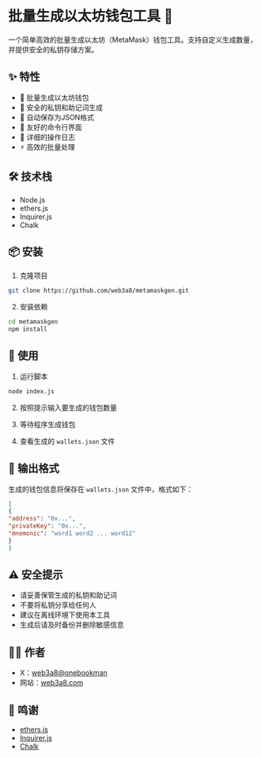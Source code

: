 # 批量生成以太坊钱包工具 🦊

一个简单高效的批量生成以太坊（MetaMask）钱包工具。支持自定义生成数量，并提供安全的私钥存储方案。

## ✨ 特性

- 🚀 批量生成以太坊钱包
- 🔐 安全的私钥和助记词生成
- 💾 自动保存为JSON格式
- 🎨 友好的命令行界面
- 📝 详细的操作日志
- ⚡ 高效的批量处理

## 🛠️ 技术栈

- Node.js
- ethers.js
- Inquirer.js
- Chalk

## 📦 安装

1. 克隆项目
```bash
git clone https://github.com/web3a8/metamaskgen.git
```

2. 安装依赖
```bash
cd metamaskgen
npm install
```

## 🚀 使用

1. 运行脚本
```bash
node index.js
```

2. 按照提示输入要生成的钱包数量

3. 等待程序生成钱包

4. 查看生成的 `wallets.json` 文件

## 📁 输出格式

生成的钱包信息将保存在 `wallets.json` 文件中，格式如下：
```json
[
{
"address": "0x...",
"privateKey": "0x...",
"mnemonic": "word1 word2 ... word12"
}
]
```


## ⚠️ 安全提示

- 请妥善保管生成的私钥和助记词
- 不要将私钥分享给任何人
- 建议在离线环境下使用本工具
- 生成后请及时备份并删除敏感信息

## 👨‍💻 作者

- X：[web3a8@onebookman](https://twitter.com/onebookman)
- 网站：[web3a8.com](https://web3a8.com)

## 🙏 鸣谢

- [ethers.js](https://docs.ethers.io/)
- [Inquirer.js](https://github.com/SBoudrias/Inquirer.js)
- [Chalk](https://github.com/chalk/chalk)

